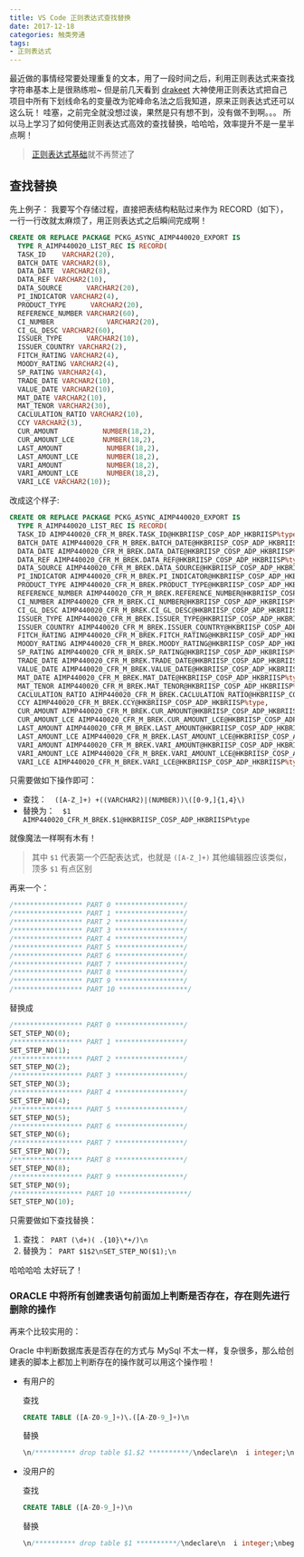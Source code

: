 ```yaml
---
title: VS Code 正则表达式查找替换
date: 2017-12-18
categories: 触类旁通
tags:
- 正则表达式
---
```


最近做的事情经常要处理重复的文本，用了一段时间之后，利用正则表达式来查找字符串基本上是很熟练啦~
但是前几天看到 [drakeet](https://t.me/drakeets/233) 大神使用正则表达式把自己项目中所有下划线命名的变量改为驼峰命名法之后我知道，原来正则表达式还可以这么玩！
哇塞，之前完全就没想过诶，果然是只有想不到，没有做不到啊。。。
所以马上学习了如何使用正则表达式高效的查找替换，哈哈哈，效率提升不是一星半点啊！

>[正则表达式基础](/2017/03/15/RegexGrammar/)就不再赘述了

<!--more-->

## 查找替换

先上例子：
我要写个存储过程，直接把表结构粘贴过来作为 RECORD（如下），一行一行改就太麻烦了，用正则表达式之后瞬间完成啊！

```sql
CREATE OR REPLACE PACKAGE PCKG_ASYNC_AIMP440020_EXPORT IS
  TYPE R_AIMP440020_LIST_REC IS RECORD(
  TASK_ID    VARCHAR2(20),
  BATCH_DATE VARCHAR2(8),
  DATA_DATE  VARCHAR2(8),
  DATA_REF VARCHAR2(10),
  DATA_SOURCE      VARCHAR2(20),
  PI_INDICATOR VARCHAR2(4),
  PRODUCT_TYPE      VARCHAR2(20),
  REFERENCE_NUMBER VARCHAR2(60),
  CI_NUMBER             VARCHAR2(20),
  CI_GL_DESC VARCHAR2(60),
  ISSUER_TYPE      VARCHAR2(10),
  ISSUER_COUNTRY VARCHAR2(2),
  FITCH_RATING VARCHAR2(4),
  MOODY_RATING VARCHAR2(4),
  SP_RATING VARCHAR2(4),
  TRADE_DATE VARCHAR2(10),
  VALUE_DATE VARCHAR2(10),
  MAT_DATE VARCHAR2(10),
  MAT_TENOR VARCHAR2(30),
  CACLULATION_RATIO VARCHAR2(10),
  CCY VARCHAR2(3),
  CUR_AMOUNT           NUMBER(18,2),
  CUR_AMOUNT_LCE       NUMBER(18,2),
  LAST_AMOUNT           NUMBER(18,2),
  LAST_AMOUNT_LCE       NUMBER(18,2),
  VARI_AMOUNT           NUMBER(18,2),
  VARI_AMOUNT_LCE       NUMBER(18,2),
  VARI_LCE VARCHAR2(10));
```

改成这个样子:

```sql
CREATE OR REPLACE PACKAGE PCKG_ASYNC_AIMP440020_EXPORT IS
  TYPE R_AIMP440020_LIST_REC IS RECORD(
  TASK_ID AIMP440020_CFR_M_BREK.TASK_ID@HKBRIISP_COSP_ADP_HKBRIISP%type,
  BATCH_DATE AIMP440020_CFR_M_BREK.BATCH_DATE@HKBRIISP_COSP_ADP_HKBRIISP%type,
  DATA_DATE AIMP440020_CFR_M_BREK.DATA_DATE@HKBRIISP_COSP_ADP_HKBRIISP%type,
  DATA_REF AIMP440020_CFR_M_BREK.DATA_REF@HKBRIISP_COSP_ADP_HKBRIISP%type,
  DATA_SOURCE AIMP440020_CFR_M_BREK.DATA_SOURCE@HKBRIISP_COSP_ADP_HKBRIISP%type,
  PI_INDICATOR AIMP440020_CFR_M_BREK.PI_INDICATOR@HKBRIISP_COSP_ADP_HKBRIISP%type,
  PRODUCT_TYPE AIMP440020_CFR_M_BREK.PRODUCT_TYPE@HKBRIISP_COSP_ADP_HKBRIISP%type,
  REFERENCE_NUMBER AIMP440020_CFR_M_BREK.REFERENCE_NUMBER@HKBRIISP_COSP_ADP_HKBRIISP%type,
  CI_NUMBER AIMP440020_CFR_M_BREK.CI_NUMBER@HKBRIISP_COSP_ADP_HKBRIISP%type,
  CI_GL_DESC AIMP440020_CFR_M_BREK.CI_GL_DESC@HKBRIISP_COSP_ADP_HKBRIISP%type,
  ISSUER_TYPE AIMP440020_CFR_M_BREK.ISSUER_TYPE@HKBRIISP_COSP_ADP_HKBRIISP%type,
  ISSUER_COUNTRY AIMP440020_CFR_M_BREK.ISSUER_COUNTRY@HKBRIISP_COSP_ADP_HKBRIISP%type,
  FITCH_RATING AIMP440020_CFR_M_BREK.FITCH_RATING@HKBRIISP_COSP_ADP_HKBRIISP%type,
  MOODY_RATING AIMP440020_CFR_M_BREK.MOODY_RATING@HKBRIISP_COSP_ADP_HKBRIISP%type,
  SP_RATING AIMP440020_CFR_M_BREK.SP_RATING@HKBRIISP_COSP_ADP_HKBRIISP%type,
  TRADE_DATE AIMP440020_CFR_M_BREK.TRADE_DATE@HKBRIISP_COSP_ADP_HKBRIISP%type,
  VALUE_DATE AIMP440020_CFR_M_BREK.VALUE_DATE@HKBRIISP_COSP_ADP_HKBRIISP%type,
  MAT_DATE AIMP440020_CFR_M_BREK.MAT_DATE@HKBRIISP_COSP_ADP_HKBRIISP%type,
  MAT_TENOR AIMP440020_CFR_M_BREK.MAT_TENOR@HKBRIISP_COSP_ADP_HKBRIISP%type,
  CACLULATION_RATIO AIMP440020_CFR_M_BREK.CACLULATION_RATIO@HKBRIISP_COSP_ADP_HKBRIISP%type,
  CCY AIMP440020_CFR_M_BREK.CCY@HKBRIISP_COSP_ADP_HKBRIISP%type,
  CUR_AMOUNT AIMP440020_CFR_M_BREK.CUR_AMOUNT@HKBRIISP_COSP_ADP_HKBRIISP%type,
  CUR_AMOUNT_LCE AIMP440020_CFR_M_BREK.CUR_AMOUNT_LCE@HKBRIISP_COSP_ADP_HKBRIISP%type,
  LAST_AMOUNT AIMP440020_CFR_M_BREK.LAST_AMOUNT@HKBRIISP_COSP_ADP_HKBRIISP%type,
  LAST_AMOUNT_LCE AIMP440020_CFR_M_BREK.LAST_AMOUNT_LCE@HKBRIISP_COSP_ADP_HKBRIISP%type,
  VARI_AMOUNT AIMP440020_CFR_M_BREK.VARI_AMOUNT@HKBRIISP_COSP_ADP_HKBRIISP%type,
  VARI_AMOUNT_LCE AIMP440020_CFR_M_BREK.VARI_AMOUNT_LCE@HKBRIISP_COSP_ADP_HKBRIISP%type,
  VARI_LCE AIMP440020_CFR_M_BREK.VARI_LCE@HKBRIISP_COSP_ADP_HKBRIISP%type);
```

只需要做如下操作即可：

- 查找：`  ([A-Z_]+) +((VARCHAR2)|(NUMBER))\([0-9,]{1,4}\)`
- 替换为：`  $1 AIMP440020_CFR_M_BREK.$1@HKBRIISP_COSP_ADP_HKBRIISP%type`

就像魔法一样啊有木有！

>其中 `$1` 代表第一个匹配表达式，也就是 `([A-Z_]+)`
>其他编辑器应该类似，顶多 `$1` 有点区别

再来一个：

```sql
/***************** PART 0 *****************/
/***************** PART 1 *****************/
/***************** PART 2 *****************/
/***************** PART 3 *****************/
/***************** PART 4 *****************/
/***************** PART 5 *****************/
/***************** PART 6 *****************/
/***************** PART 7 *****************/
/***************** PART 8 *****************/
/***************** PART 9 *****************/
/***************** PART 10 *****************/
```

替换成

```sql
/***************** PART 0 *****************/
SET_STEP_NO(0);
/***************** PART 1 *****************/
SET_STEP_NO(1);
/***************** PART 2 *****************/
SET_STEP_NO(2);
/***************** PART 3 *****************/
SET_STEP_NO(3);
/***************** PART 4 *****************/
SET_STEP_NO(4);
/***************** PART 5 *****************/
SET_STEP_NO(5);
/***************** PART 6 *****************/
SET_STEP_NO(6);
/***************** PART 7 *****************/
SET_STEP_NO(7);
/***************** PART 8 *****************/
SET_STEP_NO(8);
/***************** PART 9 *****************/
SET_STEP_NO(9);
/***************** PART 10 *****************/
SET_STEP_NO(10);
```

只需要做如下查找替换：

1. 查找：` PART (\d+)( .{10}\*+/)\n`
1. 替换为：` PART $1$2\nSET_STEP_NO($1);\n`

哈哈哈哈 太好玩了！

### ORACLE 中将所有创建表语句前面加上判断是否存在，存在则先进行删除的操作

再来个比较实用的：

Oracle 中判断数据库表是否存在的方式与 MySql 不太一样，复杂很多，那么给创建表的脚本上都加上判断存在的操作就可以用这个操作啦！

- 有用户的

  查找

  ```sql
  CREATE TABLE ([A-Z0-9_]+)\.([A-Z0-9_]+)\n
  ```

  替换

  ```sql
  \n/********** drop table $1.$2 **********/\ndeclare\n  i integer;\nbegin\n  select count(1)\n    into i\n    from all_tables s\n   where s.owner = '$1'\n     AND s.table_name = '$2';\n  if (i > 0) then\n    execute immediate 'drop table $1.$2';\n  end if;\nend;\n/\n/********** create table $1.$2 **********/\nCREATE TABLE $1.$2
  ```

- 没用户的

  查找

  ```sql
  CREATE TABLE ([A-Z0-9_]+)\n
  ```

  替换

  ```sql
  \n/********** drop table $1 **********/\ndeclare\n  i integer;\nbegin\n  select count(1)\n    into i\n    from all_tables s\n   where s.table_name = '$1';\n  if (i > 0) then\n    execute immediate 'drop table $1';\n  end if;\nend;\n/\n/********** create table $2 **********/\nCREATE TABLE $1
  ```